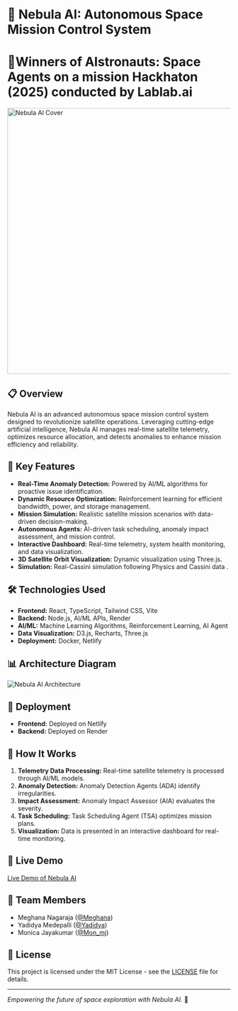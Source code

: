 # 🚀 Nebula AI: Autonomous Space Mission Control System
# 🥇Winners of AIstronauts: Space Agents on a mission  Hackhaton (2025) conducted by Lablab.ai

<img src="https://i.imgur.com/zyOMBMm.png" alt="Nebula AI Cover" width="600"/>

## 📋 Overview
Nebula AI is an advanced autonomous space mission control system designed to revolutionize satellite operations. Leveraging cutting-edge artificial intelligence, Nebula AI manages real-time satellite telemetry, optimizes resource allocation, and detects anomalies to enhance mission efficiency and reliability.

## 🌟 Key Features
- **Real-Time Anomaly Detection:** Powered by AI/ML algorithms for proactive issue identification.
- **Dynamic Resource Optimization:** Reinforcement learning for efficient bandwidth, power, and storage management.
- **Mission Simulation:** Realistic satellite mission scenarios with data-driven decision-making.
- **Autonomous Agents:** AI-driven task scheduling, anomaly impact assessment, and mission control.
- **Interactive Dashboard:** Real-time telemetry, system health monitoring, and data visualization.
- **3D Satellite Orbit Visualization:** Dynamic visualization using Three.js.
- **Simulation:** Real-Cassini simulation following Physics and Cassini data .

## 🛠️ Technologies Used
- **Frontend:** React, TypeScript, Tailwind CSS, Vite
- **Backend:** Node.js, AI/ML APIs, Render
- **AI/ML:** Machine Learning Algorithms, Reinforcement Learning, AI Agent
- **Data Visualization:** D3.js, Recharts, Three.js
- **Deployment:** Docker, Netlify

## 📊 Architecture Diagram
![Nebula AI Architecture](https://i.imgur.com/j7emRd3.png)

## 🚀 Deployment
- **Frontend:** Deployed on Netlify
- **Backend:** Deployed on Render

## 🎯 How It Works
1. **Telemetry Data Processing:** Real-time satellite telemetry is processed through AI/ML models.
2. **Anomaly Detection:** Anomaly Detection Agents (ADA) identify irregularities.
3. **Impact Assessment:** Anomaly Impact Assessor (AIA) evaluates the severity.
4. **Task Scheduling:** Task Scheduling Agent (TSA) optimizes mission plans.
5. **Visualization:** Data is presented in an interactive dashboard for real-time monitoring.

## 📡 Live Demo
[Live Demo of Nebula AI](https://nebulaspace.netlify.app/)

## 🤝 Team Members
- Meghana Nagaraja ([@Meghana](https://github.com/meghanacloud197))
- Yadidya Medepalli ([@Yadidya](https://github.com/YadidyaM))
- Monica Jayakumar ([@Mon_mj](https://github.com/Monica2403))

## 📄 License
This project is licensed under the MIT License - see the [LICENSE](LICENSE) file for details.

---

*Empowering the future of space exploration with Nebula AI.* 🚀
